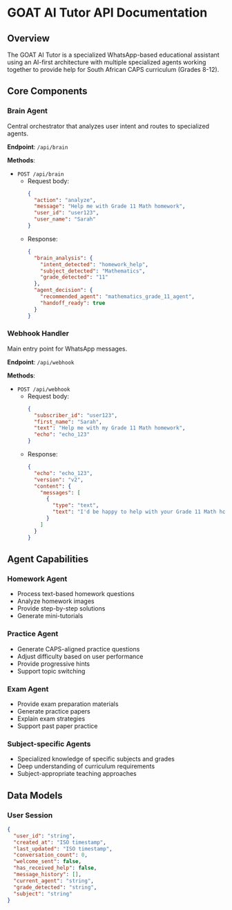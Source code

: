 # GOAT AI Tutor API Documentation

## Overview

The GOAT AI Tutor is a specialized WhatsApp-based educational assistant using an AI-first architecture with multiple specialized agents working together to provide help for South African CAPS curriculum (Grades 8-12).

## Core Components

### Brain Agent

Central orchestrator that analyzes user intent and routes to specialized agents.

**Endpoint**: `/api/brain`

**Methods**:
- `POST /api/brain`
  - Request body:
    ```json
    {
      "action": "analyze",
      "message": "Help me with Grade 11 Math homework",
      "user_id": "user123",
      "user_name": "Sarah"
    }
    ```
  - Response:
    ```json
    {
      "brain_analysis": {
        "intent_detected": "homework_help",
        "subject_detected": "Mathematics",
        "grade_detected": "11"
      },
      "agent_decision": {
        "recommended_agent": "mathematics_grade_11_agent",
        "handoff_ready": true
      }
    }
    ```

### Webhook Handler

Main entry point for WhatsApp messages.

**Endpoint**: `/api/webhook`

**Methods**:
- `POST /api/webhook`
  - Request body:
    ```json
    {
      "subscriber_id": "user123",
      "first_name": "Sarah",
      "text": "Help me with my Grade 11 Math homework",
      "echo": "echo_123"
    }
    ```
  - Response:
    ```json
    {
      "echo": "echo_123",
      "version": "v2",
      "content": {
        "messages": [
          {
            "type": "text",
            "text": "I'd be happy to help with your Grade 11 Math homework! Could you share the specific question or send a photo of it?"
          }
        ]
      }
    }
    ```

## Agent Capabilities

### Homework Agent

- Process text-based homework questions
- Analyze homework images
- Provide step-by-step solutions
- Generate mini-tutorials

### Practice Agent

- Generate CAPS-aligned practice questions
- Adjust difficulty based on user performance
- Provide progressive hints
- Support topic switching

### Exam Agent

- Provide exam preparation materials
- Generate practice papers
- Explain exam strategies
- Support past paper practice

### Subject-specific Agents

- Specialized knowledge of specific subjects and grades
- Deep understanding of curriculum requirements
- Subject-appropriate teaching approaches

## Data Models

### User Session

```json
{
  "user_id": "string",
  "created_at": "ISO timestamp",
  "last_updated": "ISO timestamp",
  "conversation_count": 0,
  "welcome_sent": false,
  "has_received_help": false,
  "message_history": [],
  "current_agent": "string",
  "grade_detected": "string",
  "subject": "string"
}
